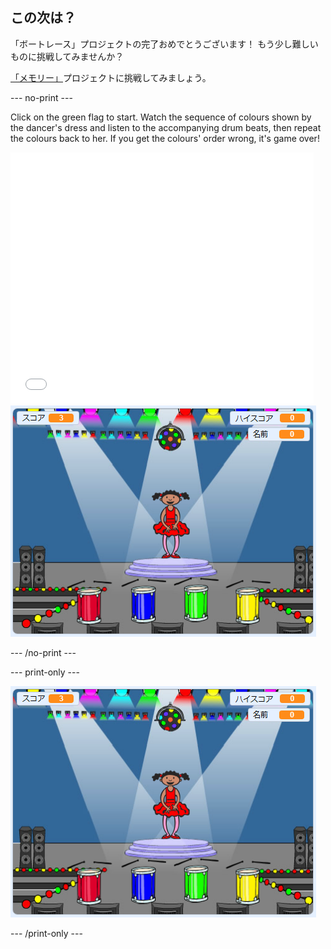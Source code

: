 ## この次は？

「ボートレース」プロジェクトの完了おめでとうございます！ もう少し難しいものに挑戦してみませんか？

[「メモリー」](https://projects.raspberrypi.org/en/projects/memory?utm_source=pathway&utm_medium=whatnext&utm_campaign=projects)プロジェクトに挑戦してみましょう。

\--- no-print \---

Click on the green flag to start. Watch the sequence of colours shown by the dancer's dress and listen to the accompanying drum beats, then repeat the colours back to her. If you get the colours' order wrong, it's game over!

<div class="scratch-preview">
  <iframe allowtransparency="true" width="485" height="402" src="//scratch.mit.edu/projects/embed/284452634/?autostart=false" frameborder="0" allowfullscreen scrolling="no" mark="crwd-mark"></iframe> <img src="images/memory-screenshot.png" />
</div>

\--- /no-print \---

\--- print-only \---

![screenshot of finished game](images/memory-screenshot.png)

\--- /print-only \---